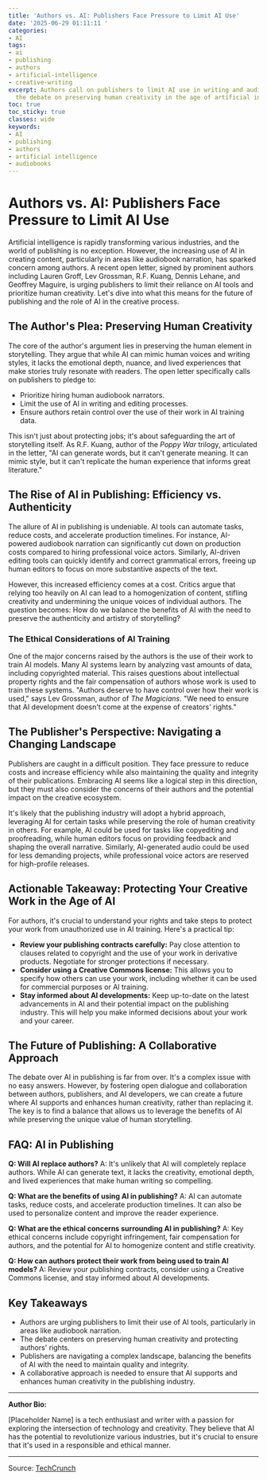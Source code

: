 ```yaml
---
title: 'Authors vs. AI: Publishers Face Pressure to Limit AI Use'
date: '2025-06-29 01:11:11 '
categories:
- AI
tags:
- ai
- publishing
- authors
- artificial-intelligence
- creative-writing
excerpt: Authors call on publishers to limit AI use in writing and audiobooks. Explore
  the debate on preserving human creativity in the age of artificial intelligence.
toc: true
toc_sticky: true
classes: wide
keywords:
- AI
- publishing
- authors
- artificial intelligence
- audiobooks
---
```


# Authors vs. AI: Publishers Face Pressure to Limit AI Use

Artificial intelligence is rapidly transforming various industries, and the world of publishing is no exception. However, the increasing use of AI in creating content, particularly in areas like audiobook narration, has sparked concern among authors. A recent open letter, signed by prominent authors including Lauren Groff, Lev Grossman, R.F. Kuang, Dennis Lehane, and Geoffrey Maguire, is urging publishers to limit their reliance on AI tools and prioritize human creativity. Let's dive into what this means for the future of publishing and the role of AI in the creative process.

## The Author's Plea: Preserving Human Creativity

The core of the author's argument lies in preserving the human element in storytelling. They argue that while AI can mimic human voices and writing styles, it lacks the emotional depth, nuance, and lived experiences that make stories truly resonate with readers. The open letter specifically calls on publishers to pledge to:

*   Prioritize hiring human audiobook narrators.
*   Limit the use of AI in writing and editing processes.
*   Ensure authors retain control over the use of their work in AI training data.

This isn't just about protecting jobs; it's about safeguarding the art of storytelling itself. As R.F. Kuang, author of the *Poppy War* trilogy, articulated in the letter, "AI can generate words, but it can't generate meaning. It can mimic style, but it can't replicate the human experience that informs great literature."

## The Rise of AI in Publishing: Efficiency vs. Authenticity

The allure of AI in publishing is undeniable. AI tools can automate tasks, reduce costs, and accelerate production timelines. For instance, AI-powered audiobook narration can significantly cut down on production costs compared to hiring professional voice actors. Similarly, AI-driven editing tools can quickly identify and correct grammatical errors, freeing up human editors to focus on more substantive aspects of the text.

However, this increased efficiency comes at a cost. Critics argue that relying too heavily on AI can lead to a homogenization of content, stifling creativity and undermining the unique voices of individual authors. The question becomes: How do we balance the benefits of AI with the need to preserve the authenticity and artistry of storytelling?

### The Ethical Considerations of AI Training

One of the major concerns raised by the authors is the use of their work to train AI models. Many AI systems learn by analyzing vast amounts of data, including copyrighted material. This raises questions about intellectual property rights and the fair compensation of authors whose work is used to train these systems. "Authors deserve to have control over how their work is used," says Lev Grossman, author of *The Magicians*. "We need to ensure that AI development doesn't come at the expense of creators' rights."

## The Publisher's Perspective: Navigating a Changing Landscape

Publishers are caught in a difficult position. They face pressure to reduce costs and increase efficiency while also maintaining the quality and integrity of their publications. Embracing AI seems like a logical step in this direction, but they must also consider the concerns of their authors and the potential impact on the creative ecosystem.

It's likely that the publishing industry will adopt a hybrid approach, leveraging AI for certain tasks while preserving the role of human creativity in others. For example, AI could be used for tasks like copyediting and proofreading, while human editors focus on providing feedback and shaping the overall narrative. Similarly, AI-generated audio could be used for less demanding projects, while professional voice actors are reserved for high-profile releases.

## Actionable Takeaway: Protecting Your Creative Work in the Age of AI

For authors, it's crucial to understand your rights and take steps to protect your work from unauthorized use in AI training. Here's a practical tip:

*   **Review your publishing contracts carefully:** Pay close attention to clauses related to copyright and the use of your work in derivative products. Negotiate for stronger protections if necessary.
*   **Consider using a Creative Commons license:** This allows you to specify how others can use your work, including whether it can be used for commercial purposes or AI training.
*   **Stay informed about AI developments:** Keep up-to-date on the latest advancements in AI and their potential impact on the publishing industry. This will help you make informed decisions about your work and your career.

## The Future of Publishing: A Collaborative Approach

The debate over AI in publishing is far from over. It's a complex issue with no easy answers. However, by fostering open dialogue and collaboration between authors, publishers, and AI developers, we can create a future where AI supports and enhances human creativity, rather than replacing it. The key is to find a balance that allows us to leverage the benefits of AI while preserving the unique value of human storytelling.

## FAQ: AI in Publishing

**Q: Will AI replace authors?**
A: It's unlikely that AI will completely replace authors. While AI can generate text, it lacks the creativity, emotional depth, and lived experiences that make human writing so compelling.

**Q: What are the benefits of using AI in publishing?**
A: AI can automate tasks, reduce costs, and accelerate production timelines. It can also be used to personalize content and improve the reader experience.

**Q: What are the ethical concerns surrounding AI in publishing?**
A: Key ethical concerns include copyright infringement, fair compensation for authors, and the potential for AI to homogenize content and stifle creativity.

**Q: How can authors protect their work from being used to train AI models?**
A: Review your publishing contracts, consider using a Creative Commons license, and stay informed about AI developments.

## Key Takeaways

*   Authors are urging publishers to limit their use of AI tools, particularly in areas like audiobook narration.
*   The debate centers on preserving human creativity and protecting authors' rights.
*   Publishers are navigating a complex landscape, balancing the benefits of AI with the need to maintain quality and integrity.
*   A collaborative approach is needed to ensure that AI supports and enhances human creativity in the publishing industry.

***

**Author Bio:**

[Placeholder Name] is a tech enthusiast and writer with a passion for exploring the intersection of technology and creativity. They believe that AI has the potential to revolutionize various industries, but it's crucial to ensure that it's used in a responsible and ethical manner.

---

Source: [TechCrunch](https://techcrunch.com/2025/06/28/authors-call-on-publishers-to-limit-their-use-of-ai/)